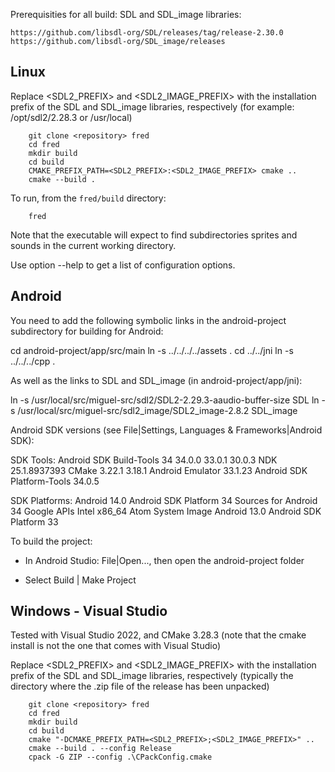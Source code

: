 
Prerequisities for all build: SDL and SDL_image libraries:

    https://github.com/libsdl-org/SDL/releases/tag/release-2.30.0
    https://github.com/libsdl-org/SDL_image/releases


Linux
-----

Replace <SDL2_PREFIX> and <SDL2_IMAGE_PREFIX> with the installation prefix of the SDL and
SDL_image libraries, respectively (for example: /opt/sdl2/2.28.3 or /usr/local)

```
    git clone <repository> fred
    cd fred
    mkdir build
    cd build
    CMAKE_PREFIX_PATH=<SDL2_PREFIX>:<SDL2_IMAGE_PREFIX> cmake ..
    cmake --build .
```

To run, from the `fred/build` directory:

```
    fred
```

Note that the executable will expect to find subdirectories sprites and sounds in the
current working directory.

Use option --help to get a list of configuration options.


Android
-------

You need to add the following symbolic links in the android-project
subdirectory for building for Android:

  cd android-project/app/src/main
  ln -s ../../../../assets .
  cd ../../jni
  ln -s ../../../cpp .

As well as the links to SDL and SDL_image (in android-project/app/jni):

  ln -s /usr/local/src/miguel-src/sdl2/SDL2-2.29.3-aaudio-buffer-size SDL
  ln -s /usr/local/src/miguel-src/sdl2_image/SDL2_image-2.8.2 SDL_image


Android SDK versions (see File|Settings, Languages & Frameworks|Android SDK):

  SDK Tools:
    Android SDK Build-Tools 34
      34.0.0
      33.0.1
      30.0.3
    NDK
      25.1.8937393
    CMake
      3.22.1
      3.18.1
    Android Emulator 33.1.23
    Android SDK Platform-Tools 34.0.5

  SDK Platforms:
    Android 14.0
      Android SDK Platform 34
      Sources for Android 34
      Google APIs Intel x86_64 Atom System Image
    Android 13.0
      Android SDK Platform 33

To build the project:

  * In Android Studio: File|Open..., then open the android-project
    folder

  * Select Build | Make Project


Windows - Visual Studio
-----------------------

Tested with Visual Studio 2022, and CMake 3.28.3
(note that the cmake install is not the one that comes with Visual Studio)

Replace <SDL2_PREFIX> and <SDL2_IMAGE_PREFIX> with the installation prefix of the SDL and
SDL_image libraries, respectively (typically the directory where the .zip file of the
release has been unpacked)

```
    git clone <repository> fred
    cd fred
    mkdir build
    cd build
    cmake "-DCMAKE_PREFIX_PATH=<SDL2_PREFIX>;<SDL2_IMAGE_PREFIX>" ..
    cmake --build . --config Release
    cpack -G ZIP --config .\CPackConfig.cmake
```
